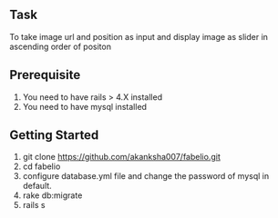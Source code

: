 ## Task
To take image url and position as input and display image as slider in ascending 
order of positon

## Prerequisite
1. You need to have rails > 4.X installed
2. You need to have mysql installed

## Getting Started
1. git clone https://github.com/akanksha007/fabelio.git
2. cd fabelio
3. configure database.yml file and change the password of mysql in default.
4. rake db:migrate
5. rails s


